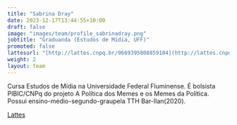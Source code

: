```yaml
---
title: "Sabrina Dray"
date: 2023-12-17T13:44:55+10:00
draft: false
image: "images/team/profile_sabrinadray.png"
jobtitle: "Graduanda (Estudos de Mídia, UFF)"
promoted: false
lattesurl: "[http://lattes.cnpq.br/9669395808859104](http://lattes.cnpq.br/9199079255925440)"
weight: 2
layout: team
---
```


Cursa Estudos de Mídia na Universidade Federal Fluminense. É bolsista PIBIC/CNPq do projeto A Política dos Memes e os Memes da Política. Possui ensino-medio-segundo-graupela TTH Bar-Ilan(2020).

<a href="http://lattes.cnpq.br/9669395808859104">Lattes</a>

